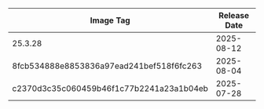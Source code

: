 | Image Tag                                | Release Date |
| ---------------------------------------- | ------------ |
| 25.3.28                                  | 2025-08-12   |
| 8fcb534888e8853836a97ead241bef518f6fc263 | 2025-08-04   |
| c2370d3c35c060459b46f1c77b2241a23a1b04eb | 2025-07-28   |
